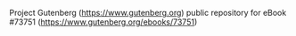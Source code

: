 Project Gutenberg (https://www.gutenberg.org) public repository for eBook #73751 (https://www.gutenberg.org/ebooks/73751)
